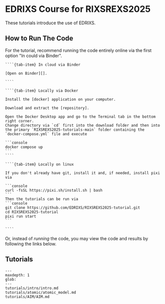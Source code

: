 # EDRIXS Course for RIXSREXS2025

These tutorials introduce the use of EDRIXS.

## How to Run The Code
For the tutorial, recommend running the code entirely online via the first option "In could via Binder".
`````{tab-set}
````{tab-item} In cloud via Binder

[Open on Binder][].

````

````{tab-item} Locally via Docker

Install the [docker] application on your computer.

Download and extract the [repository].

Open the Docker Desktop app and go to the Terminal tab in the bottom right corner.
Change directory via `cd` first into the download folder and then into the primary `RIXSREXS2025-tutorials-main` folder containing the `docker-compose.yml` file and execute

```console
docker compose up
```
````

````{tab-item} Locally on linux

If you don't already have git, install it and, if needed, install pixi via

```console
curl -fsSL https://pixi.sh/install.sh | bash
```
Then the tutorials can be run via
```console
git clone https://github.com/EDRIXS/RIXSREXS2025-tutorial.git
cd RIXSREXS2025-tutorial
pixi run start
```

````
`````

Or, instead of _running_ the code, you may view the code and results by
following the links below.

## Tutorials

```{toctree}
---
maxdepth: 1
glob:
---
tutorials/intro/intro.md
tutorials/atomic/atomic_model.md
tutorials/AIM/AIM.md
```
[Open on Binder]: https://mybinder.org/v2/gh/EDRIXS/RIXSREXS2025-tutorial/HEAD?urlpath=lab/tree/tutorials/
[docker]: https://www.docker.com/products/docker-desktop/
[repository]: https://github.com/EDRIXS/RIXSREXS2025-tutorial/archive/refs/heads/main.zip
